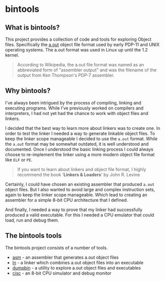 # bintools

## What is bintools?

This project provides a collection of code and tools for exploring Object 
files. Specifically the [a.out](https://en.wikipedia.org/wiki/A.out) object 
file format used by early PDP-11 and UNIX operating systems. The a.out format
was used in Linux up until the 1.2 kernel.

> According to Wikipedia, the a.out file format was named as an abbreviated 
> form of "assembler output" and was the filename of the output from Ken 
> Thompson's PDP-7 assembler.

## Why bintools?

I've always been intrigued by the process of compiling, linking and executing
programs. While I've previously worked on compilers and interpreters, I had not
yet had the chance to work with object files and linkers.

I decided that the best way to learn more about linkers was to create one. In 
order to test the linker I needed a way to generate linkable object files. To 
keep the linker scope manageable I decided to use the `a.out` format. While 
the `a.out` format may be somewhat outdated, it is  well understood and 
documented. Once I understood the basic linking process I could always choose 
to re-implement the linker using a more modern object file format like `ELF` or
`PE`.

> If you want to learn about linkers and object file format, I highly recommend
> the book '**Linkers & Loaders**' by John R. Levine

Certainly, I could have chosen an existing assembler that produced `a.out` 
object files. But I also wanted to avoid large and complex instruction sets,
again to keep the linker scope manageable. Which lead to creating an  
assembler for a simple 8-bit CPU architecture that I defined.

And finally, I needed a way to prove that my linker had successfully produced 
a valid executable. For this I needed a CPU emulator that could load, run and
debug them.

## The bintools tools

The bintools project consists of a number of tools.

* [asm](https://github.com/mseminatore/bintools/blob/master/asm/README.md) - an assembler that generates a.out object files
* [ln](https://github.com/mseminatore/bintools/blob/master/ln/README.md) - a linker which combines a.out object files into an executable
* [dumpbin](https://github.com/mseminatore/bintools/blob/master/dumpbin/README.md) - a utility to explore a.out object files and executables
* [cisc](https://github.com/mseminatore/bintools/blob/master/cisc/README.md) - an 8-bit CPU simulator and debug monitor

